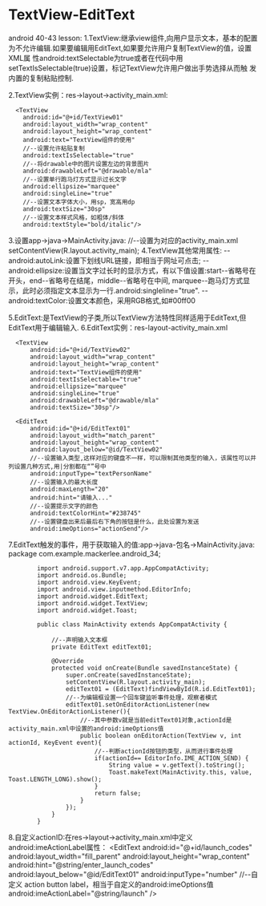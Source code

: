 # TextView-EditText

android 40-43 lesson:
1.TextView:继承view组件,向用户显示文本，基本的配置为不允许编辑.如果要编辑用EditText,如果要允许用户复制TextView的值，设置XML属             性android:textSelectable为true或者在代码中用setTextIsSelectable(true)设置，标记TextView允许用户做出手势选择从而触             发内置的复制粘贴控制.
            
2.TextView实例：res->layout->activity_main.xml:
  <?xml version="1.0" encoding="utf-8"?>
  <RelativeLayout xmlns:android="http://schemas.android.com/apk/res/android"
      xmlns:tools="http://schemas.android.com/tools"
      android:layout_width="match_parent"
      android:layout_height="match_parent"
      android:paddingBottom="@dimen/activity_vertical_margin"
      android:paddingLeft="@dimen/activity_horizontal_margin"
      android:paddingRight="@dimen/activity_horizontal_margin"
      android:paddingTop="@dimen/activity_vertical_margin"
      tools:context="com.example.mackerlee.android_34.MainActivity">
  
      <TextView
        android:id="@+id/TextView01"
        android:layout_width="wrap_content"
        android:layout_height="wrap_content"
        android:text="TextView组件的使用"
        //--设置允许粘贴复制
        android:textIsSelectable="true"
        //--将drawable中的图片设置左边的背景图片
        android:drawableLeft="@drawable/mla"
        //--设置单行跑马灯方式显示过长文字
        android:ellipsize="marquee"
        android:singleLine="true"
        //--设置文本字体大小，用sp，宽高用dp
        android:textSize="30sp"
        //--设置文本样式风格，如粗体/斜体
        android:textStyle="bold/italic"/>
  </RelativeLayout>
  
  3.设置app->java->MainActivity.java:
    //--设置为对应的activity_main.xml
    setContentView(R.layout.activity_main); 
  4.TextView其他常用属性:
    --android:autoLink:设置下划线URL链接，即相当于网址可点击;
    --android:ellipsize:设置当文字过长时的显示方式，有以下值设置:start--省略号在开头，end--省略号在结尾，middle--省略号在中间,                     marquee--跑马灯方式显示，此时必须指定文本显示为一行.android:singleline="true".
    --android:textColor:设置文本颜色，采用RGB格式,如#00ff00
  
  5.EditText:是TextView的子类,所以TextView方法特性同样适用于EditText,但EditText用于编辑输入.
  6.EditText实例：res-layout-activity_main.xml
  <?xml version="1.0" encoding="utf-8"?>
  <RelativeLayout xmlns:android="http://schemas.android.com/apk/res/android"
      xmlns:tools="http://schemas.android.com/tools"
      android:layout_width="match_parent"
      android:layout_height="match_parent"
      android:paddingBottom="@dimen/activity_vertical_margin"
      android:paddingLeft="@dimen/activity_horizontal_margin"
      android:paddingRight="@dimen/activity_horizontal_margin"
      android:paddingTop="@dimen/activity_vertical_margin"
      tools:context="com.example.mackerlee.android_34.MainActivity">
  
      <TextView
          android:id="@+id/TextView02"
          android:layout_width="wrap_content"
          android:layout_height="wrap_content"
          android:text="TextView组件的使用"
          android:textIsSelectable="true"
          android:ellipsize="marquee"
          android:singleLine="true"
          android:drawableLeft="@drawable/mla"
          android:textSize="30sp"/>
  
      <EditText
          android:id="@+id/EditText01"
          android:layout_width="match_parent"
          android:layout_height="wrap_content"
          android:layout_below="@id/TextView02"
          //--设置输入类型,这样对应的键盘不一样，可以限制其他类型的输入，该属性可以并列设置几种方式,用|分割都在“”号中
          android:inputType="textPersonName"
          //--设置输入的最大长度
          android:maxLength="20"
          android:hint="请输入..."
          //--设置提示文字的颜色
          android:textColorHint="#238745"
          //--设置键盘出来后最后右下角的按钮是什么，此处设置为发送
          android:imeOptions="actionSend"/>
  
  </RelativeLayout>

7.EditText触发的事件，用于获取输入的值:app->java-包名->MainActivity.java:
            package com.example.mackerlee.android_34;
            
            import android.support.v7.app.AppCompatActivity;
            import android.os.Bundle;
            import android.view.KeyEvent;
            import android.view.inputmethod.EditorInfo;
            import android.widget.EditText;
            import android.widget.TextView;
            import android.widget.Toast;
            
            public class MainActivity extends AppCompatActivity {
            
                //--声明输入文本框
                private EditText editText01;
            
                @Override
                protected void onCreate(Bundle savedInstanceState) {
                    super.onCreate(savedInstanceState);
                    setContentView(R.layout.activity_main);
                    editText01 = (EditText)findViewById(R.id.EditText01);
                    //--为编辑框设置一个回车键监听事件处理，观察者模式
                    editText01.setOnEditorActionListener(new TextView.OnEditorActionListener(){
                        //--其中参数v就是当前editText01对象,actionId是activity_main.xml中设置的android:imeOptions值
                        public boolean onEditorAction(TextView v, int actionId, KeyEvent event){
                            //--判断actionId按钮的类型，从而进行事件处理
                            if(actionId== EditorInfo.IME_ACTION_SEND) {
                                String value = v.getText().toString();
                                Toast.makeText(MainActivity.this, value, Toast.LENGTH_LONG).show();
                            }
                            return false;
                        }
                    });
                }
            }
8.自定义actionID:在res->layout->activity_main.xml中定义android:imeActionLabel属性：
            <EditText
                    android:id="@+id/launch_codes"
                    android:layout_width="fill_parent"
                    android:layout_height="wrap_content"
                    android:hint="@string/enter_launch_codes"
                    android:layout_below="@id/EditText01"
                    android:inputType="number"
                    //--自定义 action button label，相当于自定义的android:imeOptions值
                    android:imeActionLabel="@string/launch" />
                    
